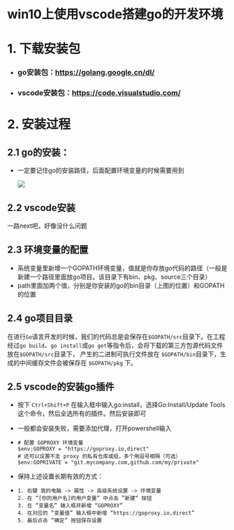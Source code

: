 # 				win10上使用vscode搭建go的开发环境

# 1. 下载安装包

- ### go安装包：https://golang.google.cn/dl/

- ### vscode安装包：https://code.visualstudio.com/

# 2. 安装过程

## 2.1  go的安装：

- 一定要记住go的安装路径，后面配置环境变量的时候需要用到

  ![](C:\Users\xiaotong.xie\AppData\Roaming\Typora\typora-user-images\image-20211126104159412.png)

## 2.2 vscode安装

一路next吧，好像没什么问题

## 2.3 环境变量的配置

- 系统变量里新增一个GOPATH环境变量，值就是你存放go代码的路径（一般是新建一个路径里面放go项目。该目录下有bin、pkg、source三个目录）
- path里面加两个值，分别是你安装的go的bin目录（上图的位置）和GOPATH的位置

## 2.4  go项目目录

在进行`Go`语言开发的时候，我们的代码总是会保存在`$GOPATH/src`目录下。在工程经过`go build`、`go install`或`go get`等指令后，会将下载的第三方包源代码文件放在`$GOPATH/src`目录下， 产生的二进制可执行文件放在 `$GOPATH/bin`目录下，生成的中间缓存文件会被保存在 `$GOPATH/pkg` 下。

## 2.5 vscode的安装go插件

- 按下 `Ctrl+Shift+P`  在输入框中输入go:install，选择Go:Install/Update Tools这个命令，然后全选所有的插件。然后安装即可

- 一般都会安装失败，需要添加代理，打开powershell输入

- ```shell
  # 配置 GOPROXY 环境变量
  $env:GOPROXY = "https://goproxy.io,direct"
  # 还可以设置不走 proxy 的私有仓库或组，多个用逗号相隔（可选）
  $env:GOPRIVATE = "git.mycompany.com,github.com/my/private"
  ```

- 保持上述设置长期有效的方式：

- ```text
  1. 右键 我的电脑 -> 属性 -> 高级系统设置 -> 环境变量
  2. 在 “[你的用户名]的用户变量” 中点击 ”新建“ 按钮
  3. 在 “变量名” 输入框并新增 “GOPROXY”
  4. 在对应的 “变量值” 输入框中新增 “https://goproxy.io,direct”
  5. 最后点击 “确定” 按钮保存设置
  ```

##  





### 